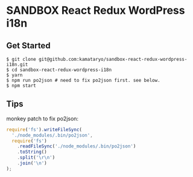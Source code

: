 # SANDBOX React Redux WordPress i18n

## Get Started

```shell
$ git clone git@github.com:kamataryo/sandbox-react-redux-wordpress-i18n.git
$ cd sandbox-react-redux-wordpress-i18n
$ yarn
$ npm run po2json # need to fix po2json first. see below.
$ npm start
```

## Tips

monkey patch to fix po2json:

```javascript
require('fs').writeFileSync(
  './node_modules/.bin/po2json',
  require('fs')
    .readFileSync('./node_modules/.bin/po2json')
    .toString()
    .split('\r\n')
    .join('\n')
);
```
